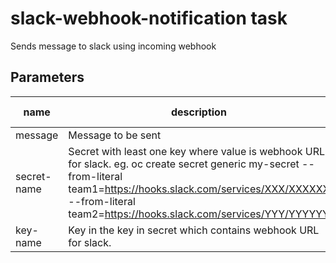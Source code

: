 # slack-webhook-notification task

Sends message to slack using incoming webhook

## Parameters
|name|description|default value|required|
|---|---|---|---|
|message|Message to be sent||true|
|secret-name|Secret with least one key where value is webhook URL for slack. eg. oc create secret generic my-secret --from-literal team1=https://hooks.slack.com/services/XXX/XXXXXX --from-literal team2=https://hooks.slack.com/services/YYY/YYYYYY |slack-webhook-notification-secret|false|
|key-name|Key in the key in secret which contains webhook URL for slack.||true|

